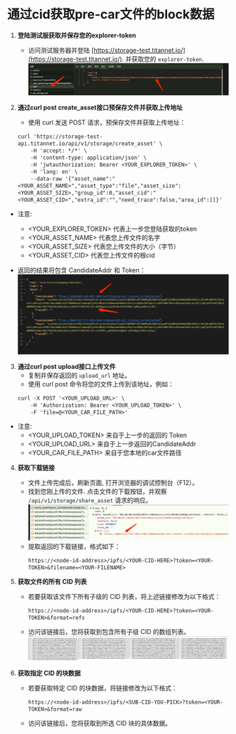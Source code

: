 # 通过cid获取pre-car文件的block数据

1. **登陆测试服获取并保存您的explorer-token**
    - 访问测试服务器并登陆 [https://storage-test.titannet.io/](https://storage-test.titannet.io/). 并获取您的 `explorer-token`. ![Alt text](explorer_token.png)
    
2. **通过curl post create_asset接口预保存文件并获取上传地址**
    - 使用 curl 发送 POST 请求，预保存文件并获取上传地址：
    ```
    curl 'https://storage-test-api.titannet.io/api/v1/storage/create_asset' \
        -H 'accept: */*' \
        -H 'content-type: application/json' \
        -H 'jwtauthorization: Bearer <YOUR_EXPLORER_TOKEN>' \
        -H 'lang: en' \
        --data-raw '{"asset_name":"<YOUR_ASSET_NAME>","asset_type":"file","asset_size":<YOUR_ASSET_SIZE>,"group_id":0,"asset_cid":"<YOUR_ASSET_CID>","extra_id":"","need_trace":false,"area_id":[]}'
    ```
- 注意: 
    - <YOUR_EXPLORER_TOKEN> 代表上一步您登陆获取的token
    - <YOUR_ASSET_NAME> 代表您上传文件的名字
    - <YOUR_ASSET_SIZE> 代表您上传文件的大小（字节）
    - <YOUR_ASSET_CID> 代表您上传文件的根cid

- 返回的结果将包含 CandidateAddr 和 Token：
    ![Alt text](create_asset_result.png)

3. **通过curl post upload接口上传文件**
   - 复制并保存返回的 `upload_url` 地址。
   - 使用 curl post 命令将您的文件上传到该地址，例如：
    ```plaintext
    curl -X POST '<YOUR_UPLOAD_URL>' \
        -H 'Authorization: Bearer <YOUR_UPLOAD_TOKEN>' \
        -F 'file=@<YOUR_CAR_FILE_PATH>'
    ```    
- 注意: 
    - <YOUR_UPLOAD_TOKEN> 来自于上一步的返回的 Token
    - <YOUR_UPLOAD_URL> 来自于上一步返回的CandidateAddr
    - <YOUR_CAR_FILE_PATH> 来自于您本地的car文件路径

4. **获取下载链接**
   - 文件上传完成后，刷新页面, 打开浏览器的调试控制台（F12）。
   - 找到您刚上传的文件. 点击文件的下载按钮，并观察 `/api/v1/storage/share_asset` 请求的响应。 ![Alt text](share_asset.png)
   - 提取返回的下载链接，格式如下：
     ```plaintext
     https://<node-id-address>/ipfs/<YOUR-CID-HERE>?token=<YOUR-TOKEN>&filename=<YOUR-FILENAME>
     ```

5. **获取文件的所有 CID 列表**
   - 若要获取该文件下所有子级的 CID 列表，将上述链接修改为以下格式：
     ```plaintext
     https://<node-id-address>/ipfs/<YOUR-CID-HERE>?token=<YOUR-TOKEN>&format=refs
     ```
   - 访问该链接后，您将获取到包含所有子级 CID 的数组列表。![Alt text](blocks.png)

6. **获取指定 CID 的块数据**
   - 若要获取特定 CID 的块数据，将链接修改为以下格式：
     ```plaintext
     https://<node-id-address>/ipfs/<SUB-CID-YOU-PICK>?token=<YOUR-TOKEN>&format=raw
     ```
   - 访问该链接后，您将获取到所选 CID 块的具体数据。
